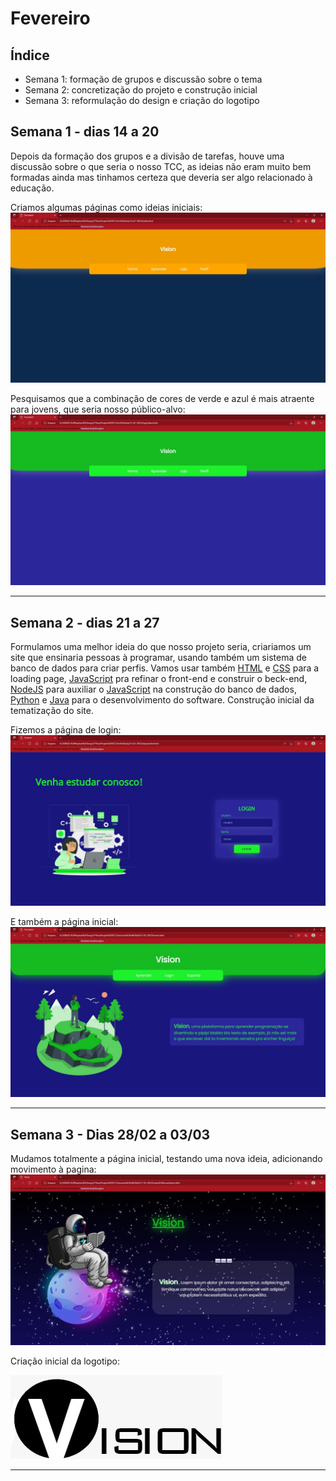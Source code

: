 
# Fevereiro

## Índice
- Semana 1: formação de grupos e discussão sobre o tema
- Semana 2: concretização do projeto e construção inicial
- Semana 3: reformulação do design e criação do logotipo
 
## Semana 1 - dias 14 a 20
Depois da formação dos grupos e a divisão de tarefas, houve uma discussão sobre o que seria o nosso TCC, as ideias não eram muito bem formadas ainda mas tinhamos certeza que deveria ser algo relacionado à educação.

Criamos algumas páginas como ideias iniciais:
![SiteCores1](./Imagens/Fev_01.jpeg)

Pesquisamos que a combinação de cores de verde e azul é mais atraente para jovens, que seria nosso público-alvo:
![SiteCores2](./Imagens/Fev_02.jpeg)


***

## Semana 2 - dias 21 a 27
  Formulamos uma melhor ideia do que nosso projeto seria, criariamos um site que ensinaria pessoas à programar, usando também um sistema de banco de dados para criar perfis. Vamos usar também [HTML](https://developer.mozilla.org/pt-BR/docs/Web/HTML) e [CSS](https://developer.mozilla.org/pt-BR/docs/Web/CSS) para a loading page, [JavaScript](https://developer.mozilla.org/pt-BR/docs/Web/JavaScript) pra refinar o front-end e construir o beck-end, [NodeJS](https://nodejs.org/en/about/) para auxiliar o [JavaScript](https://developer.mozilla.org/pt-BR/docs/Web/JavaScript) na construção do banco de dados, [Python](https://www.python.org/) e [Java](https://www.java.com/pt-BR/) para o desenvolvimento do software.
  Construção inicial da tematização do site.
  
  Fizemos a página de login:
  ![SiteLogin](./Imagens/Fev_03.jpeg)
  
  E também a página inicial:
  ![SitePaginaInicial](./Imagens/Fev_04.jpeg)
  
***
## Semana 3 - Dias 28/02 a 03/03 
	
Mudamos totalmente a página inicial, testando uma nova ideia, adicionando movimento à pagina:
![SitePaginaInicial2](./Imagens/Fev_05.jpeg)

Criação inicial da logotipo:

![LogoVision](./Imagens/Fev_06.jfif)

***
